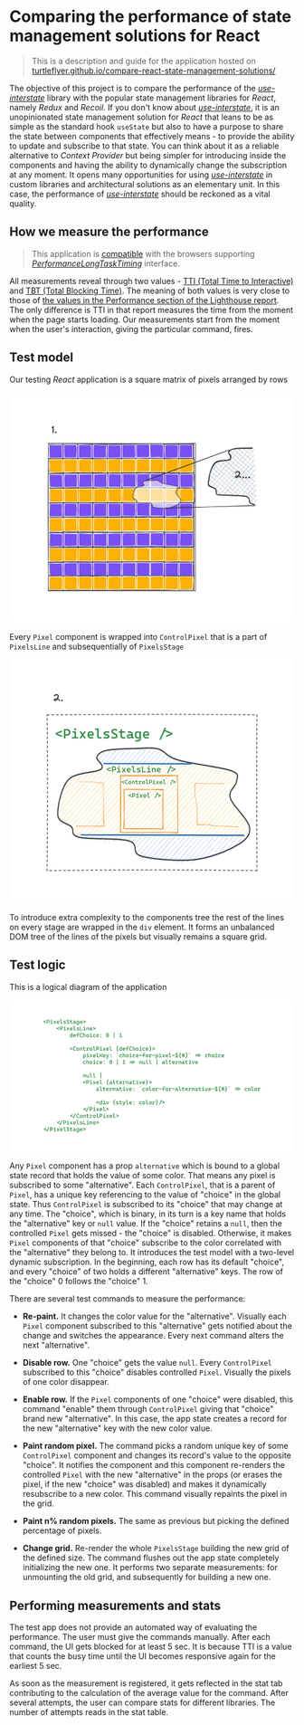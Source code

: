 # Comparing the performance of state management solutions for React

> This is a description and guide for the application hosted on
> [turtleflyer.github.io/compare-react-state-management-solutions/](https://turtleflyer.github.io/compare-react-state-management-solutions/)

The objective of this project is to compare the performance of the
[*use-interstate*](https://github.com/turtleflyer/use-interstate) library with the popular state
management libraries for *React*, namely *Redux* and *Recoil*. If you don't know about
[*use-interstate*](https://github.com/turtleflyer/use-interstate), it is an unopinionated state
management solution for *React* that leans to be as simple as the standard hook `useState` but also
to have a purpose to share the state between components that effectively means - to provide the
ability to update and subscribe to that state. You can think about it as a reliable alternative to
*Context Provider* but being simpler for introducing inside the components and having the ability to
dynamically change the subscription at any moment. It opens many opportunities for using
[*use-interstate*](https://github.com/turtleflyer/use-interstate) in custom libraries and
architectural solutions as an elementary unit. In this case, the performance of
[*use-interstate*](https://github.com/turtleflyer/use-interstate) should be reckoned as a vital
quality.

## How we measure the performance

> This application is
> [compatible](https://developer.mozilla.org/en-US/docs/Web/API/PerformanceLongTaskTiming#browser_compatibility)
> with the browsers supporting
> [*PerformanceLongTaskTiming*](https://developer.mozilla.org/en-US/docs/Web/API/PerformanceLongTaskTiming)
> interface.

All measurements reveal through two values - [TTI (Total Time to Interactive)](https://web.dev/tti/)
and [TBT (Total Blocking Time)](https://web.dev/tbt/). The meaning of both values is very close to
those of [the values in the Performance section of the Lighthouse
report](https://web.dev/interactive/). The only difference is TTI in that report measures the time
from the moment when the page starts loading. Our measurements start from the moment when the user's
interaction, giving the particular command, fires.

## Test model

Our testing *React* application is a square matrix of pixels arranged by rows

![visual model](doc/visual-model.png)

Every `Pixel` component is wrapped into `ControlPixel` that is a part of `PixelsLine` and
subsequentially of `PixelsStage`

![visual structure](doc/visual-model-structure.png)

To introduce extra complexity to the components tree the rest of the lines on every stage are
wrapped in the `div` element. It forms an unbalanced DOM tree of the lines of the pixels but
visually remains a square grid.

## Test logic

This is a logical diagram of the application

![logical model](doc/logical-model.png)

Any `Pixel` component has a prop `alternative` which is bound to a global state record that holds
the value of some color. That means any pixel is subscribed to some "alternative". Each
`ControlPixel`, that is a parent of `Pixel`, has a unique key referencing to the value of "choice"
in the global state. Thus `ControlPixel` is subscribed to its "choice" that may change at any time.
The "choice", which is binary, in its turn is a key name that holds the "alternative" key or `null`
value. If the "choice" retains a `null`, then the controlled `Pixel` gets missed - the "choice" is
disabled. Otherwise, it makes `Pixel` components of that "choice" subscribe to the color correlated
with the "alternative" they belong to. It introduces the test model with a two-level dynamic
subscription. In the beginning, each row has its default "choice", and every "choice" of two holds a
different "alternative" keys. The row of the "choice" 0 follows the "choice" 1.

There are several test commands to measure the performance:

* **Re-paint.** It changes the color value for the "alternative". Visually each `Pixel` component
  subscribed to this "alternative" gets notified about the change and switches the appearance. Every
  next command alters the next "alternative".

* **Disable row.** One "choice" gets the value `null`. Every `ControlPixel` subscribed to this
  "choice" disables controlled `Pixel`. Visually the pixels of one color disappear.

* **Enable row.** If the `Pixel` components of one "choice" were disabled, this command "enable"
  them through `ControlPixel` giving that "choice" brand new "alternative". In this case, the app
  state creates a record for the new "alternative" key with the new color value.

* **Paint random pixel.** The command picks a random unique key of some `ControlPixel` component and
  changes its record's value to the opposite "choice". It notifies the component and this component
  re-renders the controlled `Pixel` with the new "alternative" in the props (or erases the pixel, if
  the new "choice" was disabled) and makes it dynamically resubscribe to a new color. This command
  visually repaints the pixel in the grid.

* **Paint n% random pixels.** The same as previous but picking the defined percentage of pixels.

* **Change grid.** Re-render the whole `PixelsStage` building the new grid of the defined size. The
  command flushes out the app state completely initializing the new one. It performs two separate
  measurements: for unmounting the old grid, and subsequently for building a new one.

## Performing measurements and stats

The test app does not provide an automated way of evaluating the performance. The user must give the
commands manually. After each command, the UI gets blocked for at least 5 sec. It is because TTI is
a value that counts the busy time until the UI becomes responsive again for the earliest 5 sec.

As soon as the measurement is registered, it gets reflected in the stat tab contributing to the
calculation of the average value for the command. After several attempts, the user can compare stats
for different libraries. The number of attempts reads in the stat table.
